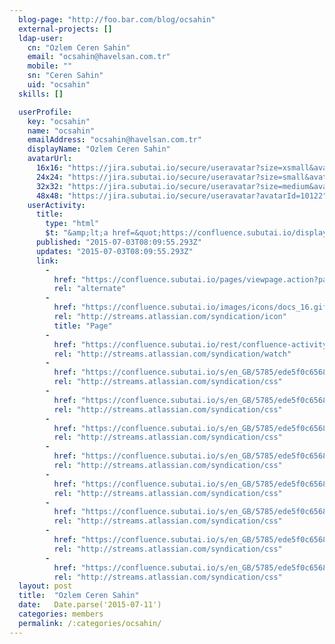```yaml
---
  blog-page: "http://foo.bar.com/blog/ocsahin"
  external-projects: []
  ldap-user: 
    cn: "Ozlem Ceren Sahin"
    email: "ocsahin@havelsan.com.tr"
    mobile: ""
    sn: "Ceren Sahin"
    uid: "ocsahin"
  skills: []

  userProfile: 
    key: "ocsahin"
    name: "ocsahin"
    emailAddress: "ocsahin@havelsan.com.tr"
    displayName: "Ozlem Ceren Sahin"
    avatarUrl: 
      16x16: "https://jira.subutai.io/secure/useravatar?size=xsmall&avatarId=10122"
      24x24: "https://jira.subutai.io/secure/useravatar?size=small&avatarId=10122"
      32x32: "https://jira.subutai.io/secure/useravatar?size=medium&avatarId=10122"
      48x48: "https://jira.subutai.io/secure/useravatar?avatarId=10122"
    userActivity: 
      title: 
        type: "html"
        $t: "&amp;lt;a href=&quot;https://confluence.subutai.io/display/~ocsahin&quot; class=&quot;activity-item-user activity-item-author&quot;&amp;gt;Ozlem Ceren Sahin&amp;lt;/a&amp;gt; edited &amp;lt;a href=&quot;https://confluence.subutai.io/display/~ocsahin/Using+Vagrant+with+Atlas&quot;&amp;gt;Using Vagrant with Atlas&amp;lt;/a&amp;gt;"
      published: "2015-07-03T08:09:55.293Z"
      updates: "2015-07-03T08:09:55.293Z"
      link: 
        - 
          href: "https://confluence.subutai.io/pages/viewpage.action?pageId=22937766"
          rel: "alternate"
        - 
          href: "https://confluence.subutai.io/images/icons/docs_16.gif"
          rel: "http://streams.atlassian.com/syndication/icon"
          title: "Page"
        - 
          href: "https://confluence.subutai.io/rest/confluence-activity-stream/1.0/actions/page-watch/22937740"
          rel: "http://streams.atlassian.com/syndication/watch"
        - 
          href: "https://confluence.subutai.io/s/en_GB/5785/ede5f0c65682583b938793f0499809b6742a2089.19/1.0/_/download/resources/confluence.web.resources:content-styles/master.css"
          rel: "http://streams.atlassian.com/syndication/css"
        - 
          href: "https://confluence.subutai.io/s/en_GB/5785/ede5f0c65682583b938793f0499809b6742a2089.19/1.0/_/download/resources/confluence.web.resources:content-styles/wiki-content.css"
          rel: "http://streams.atlassian.com/syndication/css"
        - 
          href: "https://confluence.subutai.io/s/en_GB/5785/ede5f0c65682583b938793f0499809b6742a2089.19/1.0/_/download/resources/confluence.web.resources:content-styles/tables.css"
          rel: "http://streams.atlassian.com/syndication/css"
        - 
          href: "https://confluence.subutai.io/s/en_GB/5785/ede5f0c65682583b938793f0499809b6742a2089.19/1.0/_/download/resources/confluence.web.resources:content-styles/panels.css"
          rel: "http://streams.atlassian.com/syndication/css"
        - 
          href: "https://confluence.subutai.io/s/en_GB/5785/ede5f0c65682583b938793f0499809b6742a2089.19/1.0/_/download/resources/confluence.web.resources:content-styles/renderer-macros.css"
          rel: "http://streams.atlassian.com/syndication/css"
        - 
          href: "https://confluence.subutai.io/s/en_GB/5785/ede5f0c65682583b938793f0499809b6742a2089.19/1.0/_/download/resources/confluence.web.resources:content-styles/icons.css"
          rel: "http://streams.atlassian.com/syndication/css"
        - 
          href: "https://confluence.subutai.io/s/en_GB/5785/ede5f0c65682583b938793f0499809b6742a2089.19/1.0/_/download/resources/confluence.web.resources:content-styles/information-macros.css"
          rel: "http://streams.atlassian.com/syndication/css"
        - 
          href: "https://confluence.subutai.io/s/en_GB/5785/ede5f0c65682583b938793f0499809b6742a2089.19/1.0/_/download/resources/confluence.web.resources:content-styles/layout-macros.css"
          rel: "http://streams.atlassian.com/syndication/css"
  layout: post
  title:  "Ozlem Ceren Sahin"
  date:   Date.parse('2015-07-11')
  categories: members
  permalink: /:categories/ocsahin/
---
```

